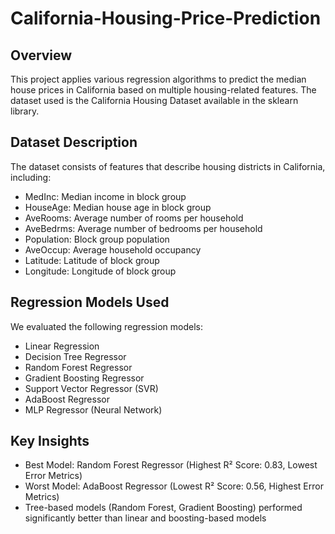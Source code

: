 # California-Housing-Price-Prediction
## Overview

This project applies various regression algorithms to predict the median house prices in California based on multiple housing-related features. The dataset used is the California Housing Dataset available in the sklearn library.

## Dataset Description

The dataset consists of features that describe housing districts in California, including:
- MedInc: Median income in block group
- HouseAge: Median house age in block group
- AveRooms: Average number of rooms per household
- AveBedrms: Average number of bedrooms per household
- Population: Block group population
- AveOccup: Average household occupancy
- Latitude: Latitude of block group
- Longitude: Longitude of block group

## Regression Models Used

We evaluated the following regression models:
- Linear Regression
- Decision Tree Regressor
- Random Forest Regressor
- Gradient Boosting Regressor
- Support Vector Regressor (SVR)
- AdaBoost Regressor
- MLP Regressor (Neural Network)

## Key Insights

- Best Model: Random Forest Regressor (Highest R² Score: 0.83, Lowest Error Metrics)
- Worst Model: AdaBoost Regressor (Lowest R² Score: 0.56, Highest Error Metrics)
- Tree-based models (Random Forest, Gradient Boosting) performed significantly better than linear and boosting-based models
